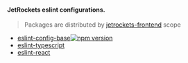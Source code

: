 #### JetRockets eslint configurations.

> Packages are distributed by [jetrockets-frontend](https://www.npmjs.com/org/jetrockets-frontend) scope

- [eslint-config-base](https://github.com/jetrockets/eslint-config/packages/1134972)[![npm version](https://badge.fury.io/js/@jetrockets%2Feslint-config-base.svg)](https://badge.fury.io/js/@jetrockets%2Feslint-config-base)
- [eslint-typescript](https://github.com/jetrockets/eslint-config/packages/1134979)
- [eslint-react](https://github.com/jetrockets/eslint-config/packages/1134980)
